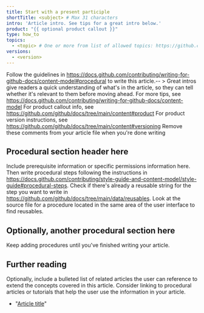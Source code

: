 ```yaml
---
title: Start with a present participle
shortTitle: <subject> # Max 31 characters
intro: 'Article intro. See tips for a great intro below.'
product: "{{ optional product callout }}"
type: how_to
topics:
  - <topic> # One or more from list of allowed topics: https://github.com/github/docs/blob/main/data/allowed-topics.js
versions:
  - <version>
---
```



Follow the guidelines in https://docs.github.com/contributing/writing-for-github-docs/content-model#procedural to write this article.-- >
Great intros give readers a quick understanding of what's in the article, so they can tell whether it's relevant to them before moving ahead. For more tips, see https://docs.github.com/contributing/writing-for-github-docs/content-model
For product callout info, see https://github.com/github/docs/tree/main/content#product
For product version instructions, see https://github.com/github/docs/tree/main/content#versioning
Remove these comments from your article file when you're done writing


## Procedural section header here


Include prerequisite information or specific permissions information here.
Then write procedural steps following the instructions in https://docs.github.com/contributing/style-guide-and-content-model/style-guide#procedural-steps.
Check if there's already a reusable string for the step you want to write in https://github.com/github/docs/tree/main/data/reusables. Look at the source file for a procedure located in the same area of the user interface to find reusables.


## Optionally, another procedural section here


Keep adding procedures until you've finished writing your article.

## Further reading


Optionally, include a bulleted list of related articles the user can reference to extend the concepts covered in this article. Consider linking to procedural articles or tutorials that help the user use the information in your article.


- "[Article title](article-URL)"
